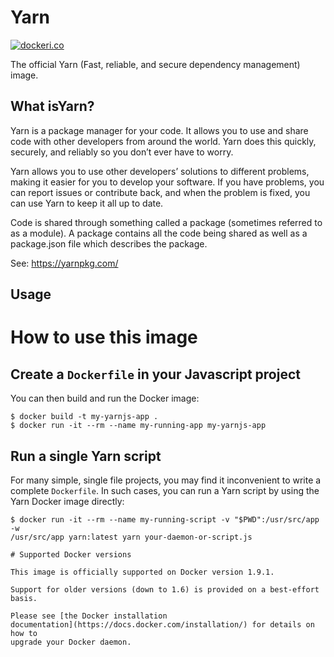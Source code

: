 # Yarn

[![dockeri.co](http://dockeri.co/image/jbdelhommeau/docker-yarn)](https://hub.docker.com/r/jbdelhommeau/docker-yarn/)

The official Yarn (Fast, reliable, and secure dependency management) image.

## What isYarn?

Yarn is a package manager for your code. It allows you to use and share code with other developers from around the world. Yarn does this quickly, securely, and reliably so you don’t ever have to worry.

Yarn allows you to use other developers’ solutions to different problems, making it easier for you to develop your software. If you have problems, you can report issues or contribute back, and when the problem is fixed, you can use Yarn to keep it all up to date.

Code is shared through something called a package (sometimes referred to as a module). A package contains all the code being shared as well as a package.json file which describes the package.

See: https://yarnpkg.com/

## Usage

# How to use this image

## Create a `Dockerfile` in your Javascript project

You can then build and run the Docker image:

```console
$ docker build -t my-yarnjs-app .
$ docker run -it --rm --name my-running-app my-yarnjs-app
```

## Run a single Yarn script

For many simple, single file projects, you may find it inconvenient to write a
complete `Dockerfile`. In such cases, you can run a Yarn script by using the
Yarn Docker image directly:

```console
$ docker run -it --rm --name my-running-script -v "$PWD":/usr/src/app -w
/usr/src/app yarn:latest yarn your-daemon-or-script.js

# Supported Docker versions

This image is officially supported on Docker version 1.9.1.

Support for older versions (down to 1.6) is provided on a best-effort basis.

Please see [the Docker installation
documentation](https://docs.docker.com/installation/) for details on how to
upgrade your Docker daemon.